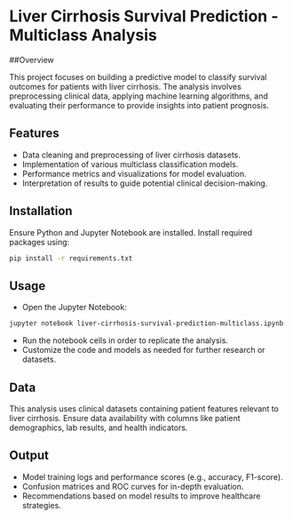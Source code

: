 # Liver Cirrhosis Survival Prediction - Multiclass Analysis

##Overview

This project focuses on building a predictive model to classify survival outcomes for patients with liver cirrhosis. The analysis involves preprocessing clinical data, applying machine learning algorithms, and evaluating their performance to provide insights into patient prognosis.

## Features
- Data cleaning and preprocessing of liver cirrhosis datasets.
- Implementation of various multiclass classification models.
- Performance metrics and visualizations for model evaluation.
- Interpretation of results to guide potential clinical decision-making.

## Installation

Ensure Python and Jupyter Notebook are installed. Install required packages using:

```bash Copy code
pip install -r requirements.txt
```

## Usage

- Open the Jupyter Notebook:
```bash Copy code
jupyter notebook liver-cirrhosis-survival-prediction-multiclass.ipynb
```

- Run the notebook cells in order to replicate the analysis.
- Customize the code and models as needed for further research or datasets.

## Data

This analysis uses clinical datasets containing patient features relevant to liver cirrhosis. Ensure data availability with columns like patient demographics, lab results, and health indicators.

## Output
- Model training logs and performance scores (e.g., accuracy, F1-score).
- Confusion matrices and ROC curves for in-depth evaluation.
- Recommendations based on model results to improve healthcare strategies.
